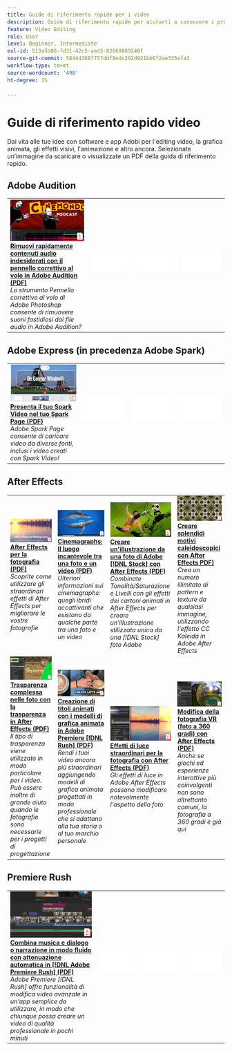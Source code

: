 ```yaml
---
title: Guide di riferimento rapide per i video
description: Guide di riferimento rapide per aiutarti a conoscere i prodotti DVA di Adobe
feature: Video Editing
role: User
level: Beginner, Intermediate
exl-id: 513a5b86-fd31-42c5-aed3-82669889248f
source-git-commit: 58444368f757ddf9edc292d921bb6f2ae335efa3
workflow-type: tm+mt
source-wordcount: '498'
ht-degree: 1%

---
```


# Guide di riferimento rapido video

Dai vita alle tue idee con software e app Adobi per l&#39;editing video, la grafica animata, gli effetti visivi, l&#39;animazione e altro ancora. Selezionate un’immagine da scaricare o visualizzate un PDF della guida di riferimento rapido.

## Adobe Audition

<table>
<tr>
   <td>
      <a href="assets/QuicklyRemoveUnwantedAudioContentwiththeSpotHealingBrushinAdobeAudition.pdf" target="_blank">
         <img alt="Rimuovi rapidamente i contenuti audio indesiderati con il pennello correttivo al volo in Adobe Audition" src="assets/QuicklyRemoveUnwantedAudioContentwiththeSpotHealingBrushinAdobeAudition.jpg" />
      </a>
      <div>
      <a href="assets/QuicklyRemoveUnwantedAudioContentwiththeSpotHealingBrushinAdobeAudition.pdf" target="_blank"><strong>Rimuovi rapidamente contenuti audio indesiderati con il pennello correttivo al volo in Adobe Audition (PDF)</strong></a>
      </div>
      <em>Lo strumento Pennello correttivo al volo di Adobe Photoshop consente di rimuovere suoni fastidiosi dai file audio in Adobe Audition?</em>
      <br>
  </td>
  <td>
    <img alt="Spaziatore" src="../assets/Whitespacer.png" />
    <div>
    <br>
  </td>
  <td>
    <img alt="Spaziatore" src="../assets/Whitespacer.png" />
    <div>
    <br>
  </td>
  <td>
    <img alt="Spaziatore" src="../assets/Whitespacer.png" />
    <div>
    <br>
  </td>
</tr>
</table>

## Adobe Express (in precedenza Adobe Spark)

<table>
<tr>
<td>
   <a href="assets/ShowcaseyourSparkVideoinyourSparkPage.pdf" target="_blank">
      <img alt="Mostra il tuo Spark Video nel tuo Spark Page" src="assets/ShowcaseyourSparkVideoinyourSparkPage.jpg" />
   </a>
    <div>
   <a href="assets/ShowcaseyourSparkVideoinyourSparkPage.pdf" target="_blank"><strong>Presenta il tuo Spark Video nel tuo Spark Page (PDF)</strong></a>
    </div>
    <em>Adobe Spark Page consente di caricare video da diverse fonti, inclusi i video creati con Spark Video!</em>
    <br>
  </td>
  <td>
    <img alt="Spaziatore" src="../assets/Whitespacer.png" />
    <div>
    <br>
  </td>
  <td>
    <img alt="Spaziatore" src="../assets/Whitespacer.png" />
    <div>
    <br>
  </td>
  <td>
    <img alt="Spaziatore" src="../assets/Whitespacer.png" />
    <div>
    <br>
  </td>
</tr>
</table>

## After Effects

<table>
<tr>
 <td>
   <a href="assets/AfterEffectsforPhotography.pdf" target="_blank">
      <img alt="After Effects per la fotografia" src="assets/AfterEffectsforPhotography.jpg" />
   </a>
    <div>
   <a href="assets/AfterEffectsforPhotography.pdf" target="_blank"><strong>After Effects per la fotografia (PDF)</strong></a>
    </div>
    <em>Scoprite come utilizzare gli straordinari effetti di After Effects per migliorare le vostre fotografie</em>
    <br>
  </td>
  <td>
   <a href="assets/CinemagraphsTheMesmerizingPlaceBetweenaPhotoandaVideo.pdf" target="_blank">
      <img alt="Cinemagraphs: Il luogo incantevole tra una foto e un video" src="assets/CinemagraphsTheMesmerizingPlaceBetweenaPhotoandaVideo.jpg" />
   </a>
    <div>
   <a href="assets/CinemagraphsTheMesmerizingPlaceBetweenaPhotoandaVideo.pdf" target="_blank"><strong>Cinemagraphs: Il luogo incantevole tra una foto e un video (PDF)</strong></a>
    </div>
    <em>Ulteriori informazioni sui cinemagraphs: quegli ibridi accattivanti che esistono da qualche parte tra una foto e un video</em>
    <br>
  </td>
  <td>
   <a href="assets/CreateanIllustrationfromanAdobeStockPhotowithAfterEffects.pdf" target="_blank">
      <img alt="Crea un&apos;illustrazione da una foto di Adobe [!DNL Stock] con After Effects" src="assets/CreateanIllustrationfromanAdobeStockPhotowithAfterEffects.jpg" />
   </a>
    <div>
   <a href="assets/CreateanIllustrationfromanAdobeStockPhotowithAfterEffects.pdf" target="_blank"><strong>Creare un'illustrazione da una foto di Adobe [!DNL Stock] con After Effects (PDF)</strong></a>
    </div>
    <em>Combinate Tonalità/Saturazione e Livelli con gli effetti dei cartoni animati in After Effects per creare un'illustrazione stilizzata unica da una [!DNL Stock] foto Adobe</em>
    <br>
  </td>
   <td>
   <a href="assets/CreateBeautifulKaleidoscopePatternswithAfterEffects.pdf" target="_blank">
      <img alt="Crea splendidi motivi caleidoscopici con After Effects" src="assets/CreateBeautifulKaleidoscopePatternswithAfterEffects.jpg" />
   </a>
    <div>
   <a href="assets/CreateBeautifulKaleidoscopePatternswithAfterEffects.pdf" target="_blank"><strong>Creare splendidi motivi caleidoscopici con After Effects PDF)</strong></a>
    </div>
    <em>Crea un numero illimitato di pattern e texture da qualsiasi immagine, utilizzando l'effetto CC Kaleida in Adobe After Effects</em>
    <br>
  </td>
</tr>
<tr>
<td>
   <a href="assets/CreateIntricateTransparencyinyourPhotographswithKeyinginAfterEffects.pdf" target="_blank">
      <img alt="Trasparenza complessa nelle fotografie grazie alla trasparenza in After Effects" src="assets/CreateIntricateTransparencyinyourPhotographswithKeyinginAfterEffects.jpg" />
   </a>
    <div>
   <a href="assets/CreateIntricateTransparencyinyourPhotographswithKeyinginAfterEffects.pdf" target="_blank"><strong>Trasparenza complessa nelle foto con la trasparenza in After Effects (PDF)</strong></a>
    </div>
    <em>Il tipo di trasparenza viene utilizzato in modo particolare per i video. Può essere inoltre di grande aiuto quando le fotografie sono necessarie per i progetti di progettazione</em>
    <br>
  </td>
 <td>
   <a href="assets/CreateAnimatedTitlesUsingMotionGraphicsTemplatesinAdobePremiereRush.pdf" target="_blank">
      <img alt="Creare titoli animati utilizzando i modelli di grafica animata in Adobe Premiere [!DNL Rush]" src="assets/CreateAnimatedTitlesUsingMotionGraphicsTemplatesinAdobePremiereRush.jpg" />
   </a>
    <div>
   <a href="assets/CreateAnimatedTitlesUsingMotionGraphicsTemplatesinAdobePremiereRush.pdf" target="_blank"><strong>Creazione di titoli animati con i modelli di grafica animata in Adobe Premiere [!DNL Rush] (PDF)</strong></a>
    </div>
    <em>Rendi i tuoi video ancora più straordinari aggiungendo modelli di grafica animata progettati in modo professionale che si adattano alla tua storia o al tuo marchio personale</em>
    <br>
  </td>
  <td>
      <a href="assets/DazzlingLightEffectsforPhotographywithAfterEffects.pdf" target="_blank">
         <img alt="Effetti di luce straordinari per la fotografia con After Effects" src="assets/DazzlingLightEffectsforPhotographywithAfterEffects.jpg" />
      </a>
      <div>
      <a href="assets/DazzlingLightEffectsforPhotographywithAfterEffects.pdf" target="_blank"><strong>Effetti di luce straordinari per la fotografia con After Effects (PDF)</strong></a>
      </div>
      <em>Gli effetti di luce in Adobe After Effects possono modificare notevolmente l'aspetto della foto</em>
      <br>
  </td>
  <td>
      <a href="assets/EditingVRPhotography360photoswithAfterEffects.pdf" target="_blank">
         <img alt="Modifica della fotografia VR (foto a 360 gradi) con After Effects" src="assets/EditingVRPhotography360photoswithAfterEffects.jpg" />
      </a>
      <div>
      <a href="assets/EditingVRPhotography360photoswithAfterEffects.pdf" target="_blank"><strong>Modifica della fotografia VR (foto a 360 gradi) con After Effects (PDF)</strong></a>
      </div>
      <em>Anche se giochi ed esperienze interattive più coinvolgenti non sono altrettanto comuni, la fotografia a 360 gradi è già qui</em>
      <br>
  </td>
</tr>
</table>

## Premiere Rush

<table>
<tr>
   <td>
      <a href="assets/SmoothlyCombineMusicandDialogueorNarrationwithAutoduckinginAdobePremiereRush.pdf" target="_blank">
         <img alt="Combina musica e dialogo o narrazione in modo fluido con Attenuazione automatica in Adobe Premiere [!DNL Rush]" src="assets/SmoothlyCombineMusicandDialogueorNarrationwithAutoduckinginAdobePremiereRush.jpg" />
      </a>
      <div>
      <a href="assets/SmoothlyCombineMusicandDialogueorNarrationwithAutoduckinginAdobePremiereRush.pdf" target="_blank"><strong>Combina musica e dialogo o narrazione in modo fluido con attenuazione automatica in [!DNL Adobe Premiere Rush] (PDF)</strong></a>
      </div>
      <em>Adobe Premiere [!DNL Rush] offre funzionalità di modifica video avanzate in un'app semplice da utilizzare, in modo che chiunque possa creare un video di qualità professionale in pochi minuti</em>
      <br>
  </td>
  <td>
    <img alt="Spaziatore" src="../assets/Whitespacer.png" />
    <div>
    <br>
  </td>
  <td>
    <img alt="Spaziatore" src="../assets/Whitespacer.png" />
    <div>
    <br>
  </td>
  <td>
    <img alt="Spaziatore" src="../assets/Whitespacer.png" />
    <div>
    <br>
  </td>
</tr>
</table>

